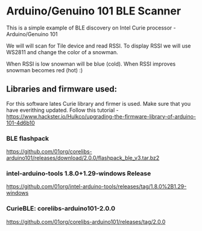 # Arduino/Genuino 101 BLE Scanner
This is a simple example of BLE discovery on Intel Curie processor - Arduino/Genuino 101

We will will scan for Tile device and read RSSI. 
To display RSSI we will use WS2811 and change the color of a snowman.

When RSSI is low snowman will be blue (cold). When RSSI improves snowman becomes red (hot) :)
 
## Libraries and firmware used:
For this software lates Curie library and firmer is used. Make sure that you have everithing updated.
Follow this tutorial - https://www.hackster.io/Hulkco/upgrading-the-firmware-library-of-arduino-101-4d6b10
  
### BLE flashpack
https://github.com/01org/corelibs-arduino101/releases/download/2.0.0/flashpack_ble_v3.tar.bz2
### intel-arduino-tools 1.8.0+1.29-windows Release
https://github.com/01org/intel-arduino-tools/releases/tag/1.8.0%2B1.29-windows
### CurieBLE: corelibs-arduino101-2.0.0
https://github.com/01org/corelibs-arduino101/releases/tag/2.0.0
